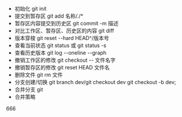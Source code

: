 * 初始化 git init
* 提交到暂存区 git add 名称/./*
* 暂存区内容提交到历史区 git commit -m 描述
* 对比工作区、暂存区、历史区的内容 git diff
* 版本穿梭 git reset --hard HEAD^/版本号
* 查看当前状态 git status 或 git status -s
* 查看历史版本 git log --oneline --graph
* 撤销工作区的修改 git checkout -- 文件名字
* 撤销暂存区的修改 git reset  HEAD 文件名
* 删除文件 git rm 文件
* 分支创建/切换 git branch dev/git checkout dev    git checkout -b dev;
* 合并分支 git 
* 合并策略

666